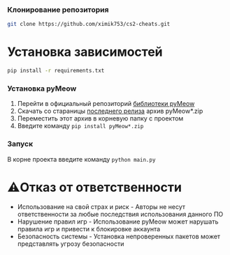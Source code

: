 ### Клонирование репозитория

```bash
git clone https://github.com/ximik753/cs2-cheats.git
```

# Установка зависимостей

```bash
pip install -r requirements.txt
```

### Установка pyMeow

1) Перейти в официальный репозиторий [библиотеки pyMeow](https://github.com/qb-0/pyMeow/releases)
2) Скачать со стараницы [последнего релиза](https://github.com/qb-0/pyMeow/releases) архив pyMeow*.zip
3) Переместить этот архив в корневую папку с проектом
4) Введите команду `pip install pyMeow*.zip`


### Запуск

В корне проекта введите команду `python main.py`

# ⚠️Отказ от ответственности

- Использование на свой страх и риск - Авторы не несут ответственности за любые последствия использования данного ПО
- Нарушение правил игр - Использование pyMeow может нарушать правила игр и привести к блокировке аккаунта
- Безопасность системы - Установка непроверенных пакетов может представлять угрозу безопасности
